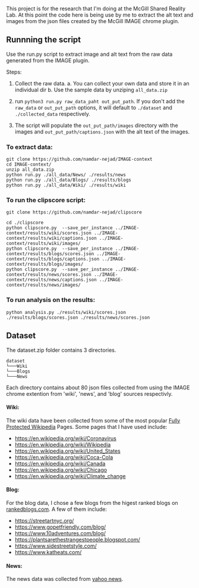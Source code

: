 
This project is for the research that I'm doing at the McGill Shared Reality Lab.
At this point the code here is being use by me to extract the alt text and images from the json files created by the McGill IMAGE chrome plugin.

## Runnning the script

Use the run.py script to extract image and alt text from the raw data generated from the IMAGE plugin.

Steps:
1. Collect the raw data.
    a. You can collect your own data and store it in an individual dir
    b. Use the sample data by unziping `all_data.zip`
2. run `python3 run.py raw_data_paht out_put_path`. If you don't add the `raw_data` or `out_put_path` options, it will default to `./dataset` and `./collected_data` respectively.

3. The script will populate the `out_put_path/images` directory with the images and `out_put_path/captions.json` with the alt text of the images.


### To extract data:
```
git clone https://github.com/namdar-nejad/IMAGE-context
cd IMAGE-context/
unzip all_data.zip
python run.py ./all_data/News/ ./results/news
python run.py ./all_data/Blogs/ ./results/blogs
python run.py ./all_data/Wiki/ ./results/wiki
```

### To run the clipscore script:

```
git clone https://github.com/namdar-nejad/clipscore
```

```
cd ./clipscore
python clipscore.py  --save_per_instance ../IMAGE-context/results/wiki/scores.json ../IMAGE-context/results/wiki/captions.json ../IMAGE-context/results/wiki/images/
python clipscore.py  --save_per_instance ../IMAGE-context/results/blogs/scores.json ../IMAGE-context/results/blogs/captions.json ../IMAGE-context/results/blogs/images/
python clipscore.py  --save_per_instance ../IMAGE-context/results/news/scores.json ../IMAGE-context/results/news/captions.json ../IMAGE-context/results/news/images/
```

### To run analysis on the results:
```
python analysis.py ./results/wiki/scores.json ./results/blogs/scores.json ./results/news/scores.json
```



## Dataset
The dataset.zip folder contains 3 directories.
```
dataset
└───Wiki
└───Blogs
└───News
```
Each directory contains about 80 json files collected from using the IMAGE chrome extention from 'wiki', 'news', and 'blog' sources respectivly.

#### Wiki:
The wiki data have been collected from some of the most popular [Fully Protected Wikipedia](https://en.wikipedia.org/wiki/User:West.andrew.g/Popular_pages) Pages.
Some pages that I have used include:
* https://en.wikipedia.org/wiki/Coronavirus
* https://en.wikipedia.org/wiki/Wikipedia
* https://en.wikipedia.org/wiki/United_States
* https://en.wikipedia.org/wiki/Coca-Cola
* https://en.wikipedia.org/wiki/Canada
* https://en.wikipedia.org/wiki/Chicago
* https://en.wikipedia.org/wiki/Climate_change

#### Blog:
For the blog data, I chose a few blogs from the higest ranked blogs on [rankedblogs.com](https://www.rankedblogs.com). A few of them include:
* https://streetartnyc.org/
* https://www.gopetfriendly.com/blog/
* https://www.10adventures.com/blog/
* https://plantsarethestrangestpeople.blogspot.com/
* https://www.sidestreetstyle.com/
* https://www.katheats.com/

#### News:
The news data was collected from [yahoo news](https://www.yahoo.ca).
